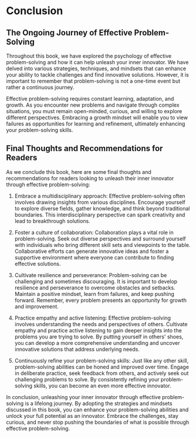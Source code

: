 # Conclusion

The Ongoing Journey of Effective Problem-Solving
------------------------------------------------

Throughout this book, we have explored the psychology of effective problem-solving and how it can help unleash your inner innovator. We have delved into various strategies, techniques, and mindsets that can enhance your ability to tackle challenges and find innovative solutions. However, it is important to remember that problem-solving is not a one-time event but rather a continuous journey.

Effective problem-solving requires constant learning, adaptation, and growth. As you encounter new problems and navigate through complex situations, you must remain open-minded, curious, and willing to explore different perspectives. Embracing a growth mindset will enable you to view failures as opportunities for learning and refinement, ultimately enhancing your problem-solving skills.

Final Thoughts and Recommendations for Readers
----------------------------------------------

As we conclude this book, here are some final thoughts and recommendations for readers looking to unleash their inner innovator through effective problem-solving:

1. Embrace a multidisciplinary approach: Effective problem-solving often involves drawing insights from various disciplines. Encourage yourself to explore diverse fields, gather knowledge, and think beyond traditional boundaries. This interdisciplinary perspective can spark creativity and lead to breakthrough solutions.

2. Foster a culture of collaboration: Collaboration plays a vital role in problem-solving. Seek out diverse perspectives and surround yourself with individuals who bring different skill sets and viewpoints to the table. Collaborative efforts can generate innovative ideas and foster a supportive environment where everyone can contribute to finding effective solutions.

3. Cultivate resilience and perseverance: Problem-solving can be challenging and sometimes discouraging. It is important to develop resilience and perseverance to overcome obstacles and setbacks. Maintain a positive mindset, learn from failures, and keep pushing forward. Remember, every problem presents an opportunity for growth and improvement.

4. Practice empathy and active listening: Effective problem-solving involves understanding the needs and perspectives of others. Cultivate empathy and practice active listening to gain deeper insights into the problems you are trying to solve. By putting yourself in others' shoes, you can develop a more comprehensive understanding and uncover innovative solutions that address underlying needs.

5. Continuously refine your problem-solving skills: Just like any other skill, problem-solving abilities can be honed and improved over time. Engage in deliberate practice, seek feedback from others, and actively seek out challenging problems to solve. By consistently refining your problem-solving skills, you can become an even more effective innovator.

In conclusion, unleashing your inner innovator through effective problem-solving is a lifelong journey. By adopting the strategies and mindsets discussed in this book, you can enhance your problem-solving abilities and unlock your full potential as an innovator. Embrace the challenges, stay curious, and never stop pushing the boundaries of what is possible through effective problem-solving.